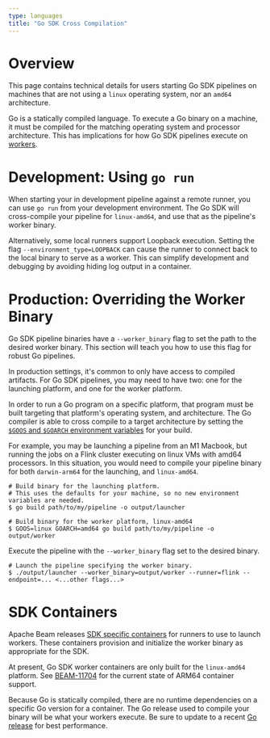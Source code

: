 ```yaml
---
type: languages
title: "Go SDK Cross Compilation"
---
```

<!--
Licensed under the Apache License, Version 2.0 (the "License");
you may not use this file except in compliance with the License.
You may obtain a copy of the License at

http://www.apache.org/licenses/LICENSE-2.0

Unless required by applicable law or agreed to in writing, software
distributed under the License is distributed on an "AS IS" BASIS,
WITHOUT WARRANTIES OR CONDITIONS OF ANY KIND, either express or implied.
See the License for the specific language governing permissions and
limitations under the License.
-->

# Overview

This page contains technical details for users starting Go SDK pipelines on machines that are not using a `linux` operating system, nor an `amd64` architecture.

Go is a statically compiled language.
To execute a Go binary on a machine, it must be compiled for the matching operating system and processor architecture.
This has implications for how Go SDK pipelines execute on [workers](/documentation/glossary/#worker).

# Development: Using `go run`

When starting your in development pipeline against a remote runner, you can use `go run` from your development environment.
The Go SDK will cross-compile your pipeline for `linux-amd64`, and use that as the pipeline's worker binary.

Alternatively, some local runners support Loopback execution.
Setting the flag `--environment_type=LOOPBACK` can cause the runner to connect back to the local binary to serve as a worker.
This can simplify development and debugging by avoiding hiding log output in a container.

# Production: Overriding the Worker Binary

Go SDK pipeline binaries have a `--worker_binary` flag to set the path to the desired worker binary.
This section will teach you how to use this flag for robust Go pipelines.

In production settings, it's common to only have access to compiled artifacts.
For Go SDK pipelines, you may need to have two: one for the launching platform, and one for the worker platform.

In order to run a Go program on a specific platform, that program must be built targeting that platform's operating system, and architecture.
The Go compiler is able to cross compile to a target architecture by setting the [`$GOOS` and `$GOARCH` environment variables](https://go.dev/doc/install/source#environment) for your build.

For example, you may be launching a pipeline from an M1 Macbook, but running the jobs on a Flink cluster executing on linux VMs with amd64 processors.
In this situation, you would need to compile your pipeline binary for both `darwin-arm64` for the launching, and `linux-amd64`.

```
# Build binary for the launching platform.
# This uses the defaults for your machine, so no new environment variables are needed.
$ go build path/to/my/pipeline -o output/launcher

# Build binary for the worker platform, linux-amd64
$ GOOS=linux GOARCH=amd64 go build path/to/my/pipeline -o output/worker
```

Execute the pipeline with the `--worker_binary` flag set to the desired binary.

```
# Launch the pipeline specifying the worker binary.
$ ./output/launcher --worker_binary=output/worker --runner=flink --endpoint=... <...other flags...>
```

# SDK Containers

Apache Beam releases [SDK specific containers](documentation/runtime/environments/) for runners to use to launch workers.
These containers provision and initialize the worker binary as appropriate for the SDK.

At present, Go SDK worker containers are only built for the `linux-amd64` platform.
See [BEAM-11704](https://issues.apache.org/jira/browse/BEAM-11704) for the current state of ARM64 container support.

Because Go is statically compiled, there are no runtime dependencies on a specific Go version for a container.
The Go release used to compile your binary will be what your workers execute.
Be sure to update to a recent [Go release](https://go.dev/doc/devel/release) for best performance.
